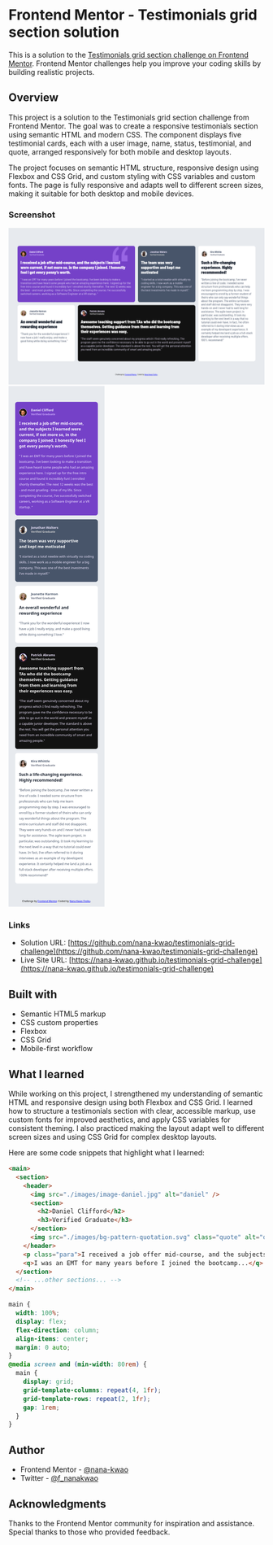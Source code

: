 # Frontend Mentor - Testimonials grid section solution

This is a solution to the [Testimonials grid section challenge on Frontend Mentor](https://www.frontendmentor.io/challenges/testimonials-grid-section-Nnw6J7Un7). Frontend Mentor challenges help you improve your coding skills by building realistic projects.

## Overview

This project is a solution to the Testimonials grid section challenge from Frontend Mentor. The goal was to create a responsive testimonials section using semantic HTML and modern CSS. The component displays five testimonial cards, each with a user image, name, status, testimonial, and quote, arranged responsively for both mobile and desktop layouts.

The project focuses on semantic HTML structure, responsive design using Flexbox and CSS Grid, and custom styling with CSS variables and custom fonts. The page is fully responsive and adapts well to different screen sizes, making it suitable for both desktop and mobile devices.

### Screenshot

![Desktop](./design/screenshot-desktop.png)
![Mobile](./design/screenshot-mobile.png)

### Links

- Solution URL: [https://github.com/nana-kwao/testimonials-grid-challenge](https://github.com/nana-kwao/testimonials-grid-challenge)
- Live Site URL: [https://nana-kwao.github.io/testimonials-grid-challenge](https://nana-kwao.github.io/testimonials-grid-challenge)

## Built with

- Semantic HTML5 markup
- CSS custom properties
- Flexbox
- CSS Grid
- Mobile-first workflow

## What I learned

While working on this project, I strengthened my understanding of semantic HTML and responsive design using both Flexbox and CSS Grid. I learned how to structure a testimonials section with clear, accessible markup, use custom fonts for improved aesthetics, and apply CSS variables for consistent theming. I also practiced making the layout adapt well to different screen sizes and using CSS Grid for complex desktop layouts.

Here are some code snippets that highlight what I learned:

```html
<main>
  <section>
    <header>
      <img src="./images/image-daniel.jpg" alt="daniel" />
      <section>
        <h2>Daniel Clifford</h2>
        <h3>Verified Graduate</h3>
      </section>
      <img src="./images/bg-pattern-quotation.svg" class="quote" alt="quote" />
    </header>
    <p class="para">I received a job offer mid-course, and the subjects I learned were current, if not more so, in the company I joined. I honestly feel I got every penny’s worth.</p>
    <q>I was an EMT for many years before I joined the bootcamp...</q>
  </section>
  <!-- ...other sections... -->
</main>
```

```css
main {
  width: 100%;
  display: flex;
  flex-direction: column;
  align-items: center;
  margin: 0 auto;
}
@media screen and (min-width: 80rem) {
  main {
    display: grid;
    grid-template-columns: repeat(4, 1fr);
    grid-template-rows: repeat(2, 1fr);
    gap: 1rem;
  }
}
```

## Author

- Frontend Mentor - [@nana-kwao](https://www.frontendmentor.io/profile/nana-kwao)
- Twitter - [@f_nanakwao](https://www.twitter.com/f_nanakwao)

## Acknowledgments

Thanks to the Frontend Mentor community for inspiration and assistance. Special thanks to those who provided feedback.
